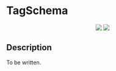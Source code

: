 # TagSchema
<p align="center">
    <img src="https://img.shields.io/badge/Extension_Version-0.1.0-blue.svg?longCache=true&style=flat-square"/>
    <img src="https://img.shields.io/badge/Grammar_Version-0.0.2-blue.svg?longCache=true&style=flat-square"/>
</p>

## Description
To be written.

<!-- ## Application Programming Interface
The API documentation for this module can be found
[here](https://embeddedmontiarc.github.io/Elysium/plugins/dashboard/docs). -->